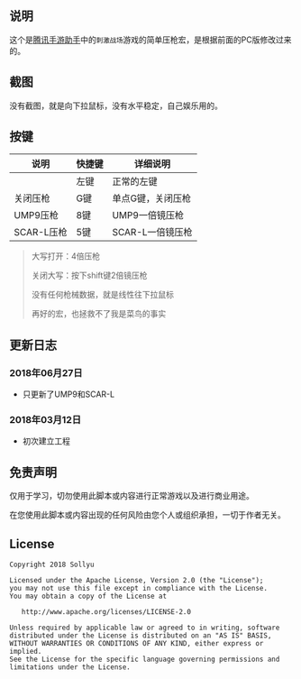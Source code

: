 ## 说明

这个是[腾讯手游助手](http://syzs.qq.com/)中的`刺激战场`游戏的简单压枪宏，是根据前面的PC版修改过来的。

## 截图

没有截图，就是向下拉鼠标，没有水平稳定，自己娱乐用的。

## 按键

|说明|快捷键|详细说明|
|----|------|--------|
|    | 左键 | 正常的左键|
|关闭压枪|G键|单点G键，关闭压枪|
|UMP9压枪|8键|UMP9一倍镜压枪|
|SCAR-L压枪|5键|SCAR-L一倍镜压枪|

> 大写打开：4倍压枪
>
> 关闭大写：按下shift键2倍镜压枪
>
> 没有任何枪械数据，就是线性往下拉鼠标
>
> 再好的宏，也拯救不了我是菜鸟的事实


## 更新日志
### 2018年06月27日

  - 只更新了UMP9和SCAR-L
  
### 2018年03月12日

  - 初次建立工程

## 免责声明

仅用于学习，切勿使用此脚本或内容进行正常游戏以及进行商业用途。

在您使用此脚本或内容出现的任何风险由您个人或组织承担，一切于作者无关。

## License

```
Copyright 2018 Sollyu

Licensed under the Apache License, Version 2.0 (the "License");
you may not use this file except in compliance with the License.
You may obtain a copy of the License at

   http://www.apache.org/licenses/LICENSE-2.0

Unless required by applicable law or agreed to in writing, software
distributed under the License is distributed on an "AS IS" BASIS,
WITHOUT WARRANTIES OR CONDITIONS OF ANY KIND, either express or implied.
See the License for the specific language governing permissions and
limitations under the License.
```
